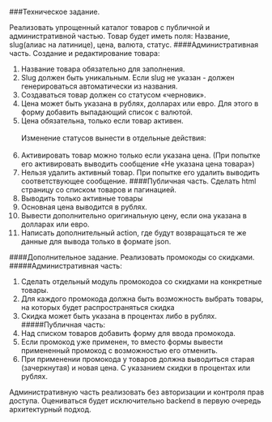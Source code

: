 ###Техническое задание.

Реализовать упрощенный каталог товаров с публичной и административной частью. Товар будет иметь поля:  Название, slug(алиас на латинице), цена, валюта, статус.
####Административная часть.
Создание и редактирование товара: 
1)	Название товара обязательно для заполнения. 
2)	Slug должен быть уникальным. Если slug не указан - должен генерироваться автоматически из названия.
3)	Создаваться товар должен со статусом «черновик».  
4)	Цена может быть указана в рублях, долларах или евро. Для этого в форму добавить выпадающий список с валютой. 
5)	Цена обязательна, только если товар активен.<br><br>
Изменение статусов вынести в отдельные действия:<br><br>
1)	Активировать товар можно только если указана цена. (При попытке его активировать выводить сообщение «Не указана цена товара»)
2)	Нельзя удалить активный товар. При попытке его удалить выводить соответствующее сообщение.
####Публичная часть. 
Сделать html страницу со списком товаров и пагинацией.
1)	Выводить только активные товары
2)	Основная цена выводится в рублях. 
3)	Вывести дополнительно оригинальную цену, если она указана в долларах или евро.
4)	Написать дополнительный action, где будут возвращаться те же данные для вывода только в формате json.

####Дополнительное задание.
Реализовать промокоды со скидками.
#####Административная часть:
1)	Сделать отдельный модуль  промокодоа со скидками на конкретные товары. 
2)	Для каждого промокода должна быть возможность выбрать товары, на которых будет распространяться скидка
3)	Скидка может быть указана в процентах либо в рублях.
#####Публичная часть:
1)	Над списком товаров добавить форму для ввода промокода. 
2)	Если промокод уже применен, то вместо формы вывести примененный промокод с возможностью его отменить.
3)	При применении промокода у товаров должна выводиться старая (зачеркнутая) и новая цена. С указанием скидки в процентах или рублях.

Административную часть реализовать без авторизации и контроля прав доступа.
Оцениваться будет исключительно backend в первую очередь архитектурный подход.